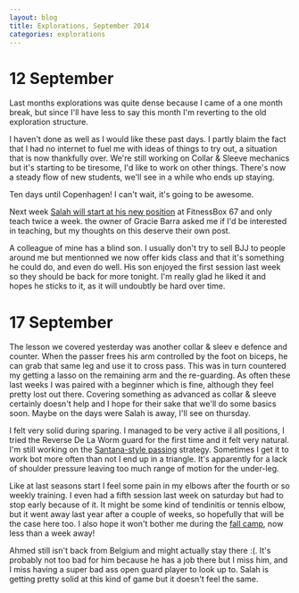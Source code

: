 ```yaml
---
layout: blog
title: Explorations, September 2014
categories: explorations
---
```

# 12 September
Last months explorations was quite dense because I came of a one month break, but since I'll have less to say this month I'm reverting to the old exploration structure.

I haven't done as well as I would like these past days. I partly blaim the fact that I had no internet to fuel me with ideas of things to try out, a situation that is now thankfully over. We're still working on Collar & Sleeve mechanics but it's starting to be tiresome, I'd like to work on other things. There's now a steady flow of new students, we'll see in a while who ends up staying.

Ten days until Copenhagen! I can't wait, it's going to be awesome.

Next week [Salah will start at his new position](aftermath) at FitnessBox 67 and only teach twice a week. the owner of Gracie Barra asked me if I'd be interested in teaching, but my thoughts on this deserve their own post.

A colleague of mine has a blind son. I usually don't try to sell BJJ to people around me but mentionned we now offer kids class and that it's something he could do, and even do well. His son enjoyed the first session last week so they should be back for more tonight. I'm really glad he liked it and hopes he sticks to it, as it will undoubtly be hard over time.

# 17 September
The lesson we covered yesterday was another collar & sleev e defence and counter. When the passer frees his arm controlled by the foot on biceps, he can grab that same leg and use it to cross pass. This was in turn countered my getting a lasso on the remaining arm and the re-guarding. As often these last weeks I was paired with a beginner which is fine, although they feel pretty lost out there. Covering something as advanced as collar & sleeve certainly doesn't help and I hope for their sake that we'll do some basics soon. Maybe on the days were Salah is away, I'll see on thursday.

I felt very solid during sparing. I managed to be very active il all positions, I tried the Reverse De La Worm guard for the first time and it felt very natural. I'm still working on the [Santana-style passing](bjjscout) strategy. Sometimes I get it to work bot more often than not I end up in a triangle. It's apparently for a lack of shoulder pressure leaving too much range of motion for the under-leg.

Like at last seasons start I feel some pain in my elbows after the fourth or so weekly training. I even had a fifth session last week on saturday but had to stop early because of it. It might be some kind of tendinitis or tennis elbow, but it went away last year after a couple of weeks, so hopefully that will be the case here too. I also hope it won't bother me during the [fall camp](), now less than a week away!

Ahmed still isn't back from Belgium and might actually stay there :(. It's probably not too bad for him because he has a job there but I miss him, and I miss having a super bad ass open guard player to look up to. Salah is getting pretty solid at this kind of game but it doesn't feel the same.